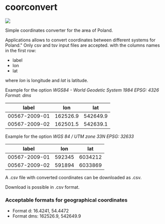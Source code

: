 # coorconvert

[![](https://www.repostatus.org/badges/latest/wip.svg)](https://www.repostatus.org/#wip)

Simple coordinates converter for the area of Poland.

Applications allows to convert coordinates between different systems for Poland." Only csv and tsv input files are accepted. with the columns names in the first row:

-   label
-   lon
-   lat

where *lon* is longitude and *lat* is latitude.

Example for the option *WGS84 - World Geodetic System 1984 EPSG: 4326 Format: dms*

| label         | lon      | lat      |
|---------------|----------|----------|
| 00567-2009-01 | 162526.9 | 542649.9 |
| 00567-2009-02 | 162501.5 | 542639.1 |

Example for the option *WGS 84 / UTM zone 33N EPSG: 32633*

| label         | lon    | lat     |
|---------------|--------|---------|
| 00567-2009-01 | 592345 | 6034212 |
| 00567-2009-02 | 591894 | 6033869 |

A .csv file with converted coordinates can be downloaded as .csv.

Download is possible in .csv format.

### Acceptable formats for geographical coordinates

-   Format d: 16.4241, 54.4472
-   Format dms: 162526.9, 542649.9
